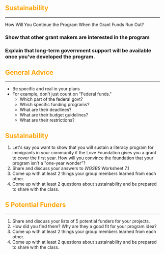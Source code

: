 ## <span style="color: orange;">Sustainability</span>
<hr />
How Will You Continue the Program When the Grant Funds Run Out?



### Show that other grant makers are interested in the program



### Explain that long-term government support will be available once you’ve developed the program.


## <span style="color: orange;">General Advice</span>
<hr />

* Be specific and real in your plans
* For example, don't just count on "Federal funds."
	* Which part of the federal govt?
	* Which specific funding programs?
	* What are their deadlines?
	* What are their budget guidelines?
	* What are their restrictions?



## <span style="color: orange;">Sustainability</span>

1. Let's say you want to show that you will sustain a literacy program for immigrants in your community if the Love Foundation gives you a grant to cover the first year. How will you convince the foundation that your program isn't a "one-year wonder"?
2. Share and discuss your answers to *WGSBS* Worksheet 7.1
3. Come up with at least 2 things your group members learned from each other.
4. Come up with at least 2 questions about sustainability and be prepared to share with the class.



## <span style="color: orange;">5 Potential Funders</span>
<hr />

1. Share and discuss your lists of 5 potential funders for your projects.
2. How did you find them? Why are they a good fit for your program idea?
3. Come up with at least 2 things your group members learned from each other.
4. Come up with at least 2 questions about sustainability and be prepared to share with the class.